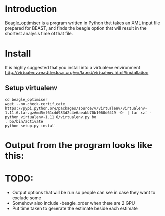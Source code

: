 # Introduction

Beagle_optimiser is a program written in Python that takes an XML input file prepared for BEAST, and finds the beagle option that will result in the shortest analysis time of that file. 

# Install

It is highly suggested that you install into a virtualenv environment
http://virtualenv.readthedocs.org/en/latest/virtualenv.html#installation

## Setup virtualenv

```
cd beagle_optimiser
wget --no-check-certificate https://pypi.python.org/packages/source/v/virtualenv/virtualenv-1.11.6.tar.gz#md5=f61cdd983d2c4e6aeabb70b1060d6f49 -O- | tar xzf -
python virtualenv-1.11.6/virtualenv.py bo
. bo/bin/activate
python setup.py install
```

# Output from the program looks like this:

# TODO:
- Output options that will be run so people can see in case they want to exclude some
- Somehow also include -beagle_order when there are 2 GPU
- Put time taken to generate the estimate beside each estimate
